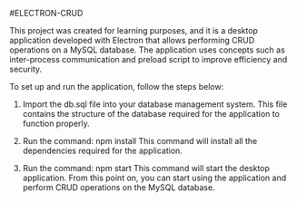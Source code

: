 #ELECTRON-CRUD

This project was created for learning purposes, and it is a desktop application developed with Electron that allows performing CRUD operations on a MySQL database. The application uses concepts such as inter-process communication and preload script to improve efficiency and security.

To set up and run the application, follow the steps below:

1. Import the db.sql file into your database management system.
This file contains the structure of the database required for the application to function properly.

2. Run the command: npm install
This command will install all the dependencies required for the application.

3. Run the command: npm start
This command will start the desktop application. From this point on, you can start using the application and perform CRUD operations on the MySQL database.


